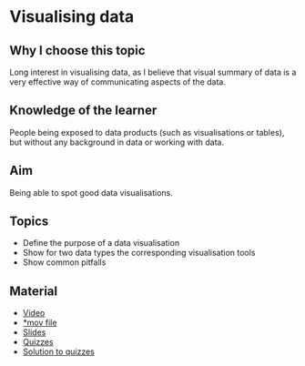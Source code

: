 # Visualising data

## Why I choose this topic
Long interest in visualising data, as I believe that visual summary of data is a very effective way of communicating aspects of the data.

## Knowledge of the learner
People being exposed to data products (such as visualisations or tables), but without any background in data or working with data.

## Aim
Being able to spot good data visualisations.

## Topics
- Define the purpose of a data visualisation
- Show for two data types the corresponding visualisation tools
- Show common pitfalls

## Material

- [Video](https://youtu.be/rx6GsPny_Zo)
- [*mov file]()
- [Slides](https://github.com/sinarueeger/teaching/blob/master/visualising_data/slides_visualising_data.pdf)
- [Quizzes](https://github.com/sinarueeger/teaching/blob/master/visualising_data/quizzes_visualising_data.pdf)
- [Solution to quizzes](https://github.com/sinarueeger/teaching/blob/master/visualising_data/quizzes_solutions_visualising_data.pdf)
